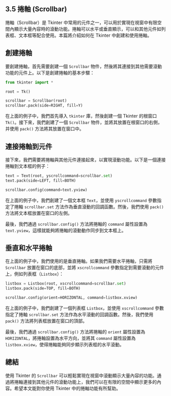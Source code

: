 ## 3.5 捲軸 (Scrollbar)

捲軸（Scrollbar）是 Tkinter 中常用的元件之一，可以用於實現在視窗中有限空間內顯示大量內容時的滾動功能。捲軸可以水平或垂直顯示，可以和其他元件如列表框、文本框等配合使用。本篇將介紹如何在 Tkinter 中創建和使用捲軸。

## 創建捲軸

要創建捲軸，首先需要創建一個 `Scrollbar` 物件，然後將其連接到其他需要滾動功能的元件上。以下是創建捲軸的基本步驟：

```python
from tkinter import *

root = Tk()

scrollbar = Scrollbar(root)
scrollbar.pack(side=RIGHT, fill=Y)
```

在上面的例子中，我們首先導入 `tkinter` 庫，然後創建一個 Tkinter 的根窗口 `Tk()`。接下來，我們創建了一個 `Scrollbar` 物件，並將其放置在根窗口的右側，并使用 `pack()` 方法將其放置在窗口中。

## 連接捲軸到元件

接下來，我們需要將捲軸與其他元件連接起來，以實現滾動功能。以下是一個連接捲軸到文本框的例子：

```python
text = Text(root, yscrollcommand=scrollbar.set)
text.pack(side=LEFT, fill=BOTH)

scrollbar.config(command=text.yview)
```

在上面的例子中，我們創建了一個文本框 `Text`，並使用 `yscrollcommand` 參數指定了捲軸 `scrollbar.set` 方法作為垂直滾動的回調函數。然後，我們使用 `pack()` 方法將文本框放置在窗口的左側。

最後，我們通過 `scrollbar.config()` 方法將捲軸的 `command` 屬性設置為 `text.yview`，這樣就能夠將捲軸的滾動動作同步到文本框上。

## 垂直和水平捲軸

在上面的例子中，我們使用的是垂直捲軸。如果我們需要水平捲軸，只需將 `Scrollbar` 放置在窗口的底部，並將 `xscrollcommand` 參數指定到需要滾動的元件上，例如列表框（`Listbox`）：

```python
listbox = Listbox(root, xscrollcommand=scrollbar.set)
listbox.pack(side=TOP, fill=BOTH)

scrollbar.config(orient=HORIZONTAL, command=listbox.xview)
```

在上面的例子中，我們創建了一個列表框 `Listbox`，並使用 `xscrollcommand` 參數指定了捲軸 `scrollbar.set` 方法作為水平滾動的回調函數。然後，我們使用 `pack()` 方法將列表框放置在窗口的頂部。

最後，我們通過 `scrollbar.config()` 方法將捲軸的 `orient` 屬性設置為 `HORIZONTAL`，將捲軸設置為水平方向，並將其 `command` 屬性設置為 `listbox.xview`，使得捲軸能夠同步顯示列表框的水平滾動。

## 總結

使用 Tkinter 的 `Scrollbar` 可以輕鬆實現在視窗中滾動顯示大量內容的功能。通過將捲軸連接到其他元件的滾動功能上，我們可以在有限的空間中顯示更多的內容。希望本文能對你使用 Tkinter 中的捲軸功能有所幫助。
